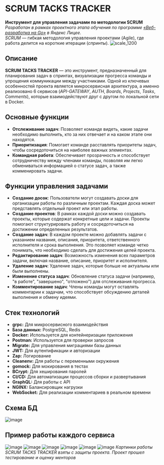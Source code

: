 # SCRUM TACKS TRACKER 

**Инструмент для управления задачами по методологии SCRUM**  
*Разработан в рамках проектного этапа обучения по программе [«Веб-разработка на Go»](https://lyceum.yandex.ru/web-go) в Яндекс Лицее.* <br>
*SCRUM* — гибкая методология управления проектами (Agile), где работа делится на короткие итерации (*спринты*). 
![scale_1200](https://github.com/user-attachments/assets/831bd334-cef6-46f6-9698-dd8d0df52efc)

## Описание
**SCRUM TACKS TRACKER** — это инструмент, предназначенный для планирования задач в спринтах, визуализации прогресса команды и упрощения коммуникации между участниками. Одной из ключевых особенностей проекта является микросервисная архитектура, а именно реализовано 6 сервисов (*API-GATEWAY*, *AUTH*, *Boards*, *Projects*, *Tasks*, *Comments*), которые взаимодействуют друг с другом по локальной сети в Docker. 

## Основные функции
  - **Отслеживание задач**: Позволяет команде видеть, какие задачи необходимо выполнить, кто за них отвечает и на каком этапе они находятся.
  - **Приоритизация**: Помогает команде расставлять приоритеты задач, чтобы сосредоточиться на наиболее важных элементах.
  - **Командная работа**: Обеспечивает прозрачность и способствует сотрудничеству между членами команды, позволяя им легко обмениваться информацией о статусе задач, а также комменировать задачи.

## Функции управления задачами
  -  **Создание досок**: Пользователи могут создавать доски для организации работы по различным проектам. Каждая доска может представлять отдельный проект или этап работы.
  - **Создание проектов**: В рамках каждой доски можно создавать проекты, которые содержат конкретные цели и задачи. Проекты помогают структурировать работу и сосредоточиться на достижении определенных результатов.
  - **Создание задач**: В каждом проекте можно добавлять задачи с указанием названия, описания, приоритета, ответственного исполнителя и срока выполнения. Это позволяет команде четко понимать, что необходимо сделать для достижения целей проекта.
  - **Редактирование задач**: Возможность изменения всех параметров задачи, включая название, описание, приоритет и исполнителя.
  - **Удаление задач**: Удаление задач, которые больше не актуальны или были выполнены.
  - **Изменение статуса задач**: Обновление статуса задачи (например, "в работе", "завершено", "отложено") для отслеживания прогресса.
  - **Комментирование задач**: Члены команды могут оставлять комментарии к задачам, что способствует обсуждению деталей выполнения и обмену идеями. 
## Стек технологий
- **grpc:** Для микросервисного взаимодействия
- **База данных:** PostgreSQL, Redis
- **Docker:** Используется для контейнеризации приложения
- **Postman:** Используется для проверки запросов
- **Migrate:** Для управления миграциями базы данных
- **JWT:** Для аутентификации и авторизации
- **Zap:** Логирование
- **Cleanenv:** Для работы с переменными окружения
- **gomock:** Для мокирования в тестах
- **BCrypt:** Для хеширования паролей
- **CI/CD:** Для автоматизации процессов сборки и развертывания
- **GraphQL:** Для работы с API
- **NGINX:** Балансировщик нагрузки
- **WebSocket:** Для реализации комментариев в реальном времени

## Схема БД
![image](https://github.com/user-attachments/assets/1f3f78f9-09c0-4c6d-805e-bc61d7815501)


## Пример работы каждого сервиса
![image](https://github.com/user-attachments/assets/490533ba-a2b8-488c-86f4-a6fba44ac039)
![image](https://github.com/user-attachments/assets/b095fda7-3a93-4ca7-b2ca-9b6d7fdc1bdb)
![image](https://github.com/user-attachments/assets/007708a7-1f95-4dd8-bf84-2a3806581d9b)
![image](https://github.com/user-attachments/assets/3e1675a0-8779-4a98-ac7c-04b9e22d963e)
![image](https://github.com/user-attachments/assets/2916021b-88ee-4514-9036-52dfb72dc9fa)
![image](https://github.com/user-attachments/assets/7faf3568-b261-444c-8962-c3d6b412830d)
*Картинки работы SCRUM TACKS TRACKER взяты с защиты проекта. Проект прошел тестирование и оценку менторов* <br>



